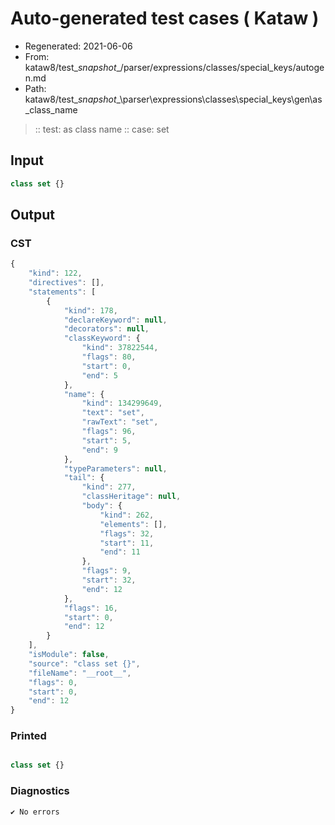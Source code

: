 # Auto-generated test cases ( Kataw )
- Regenerated: 2021-06-06
- From: kataw8/test\__snapshot__/parser/expressions/classes/special_keys/autogen.md
- Path: kataw8/test\__snapshot__\parser\expressions\classes\special_keys\gen\as_class_name
> :: test: as class name
> :: case: set
## Input

`````js
class set {}
`````
## Output

### CST

```javascript
{
    "kind": 122,
    "directives": [],
    "statements": [
        {
            "kind": 178,
            "declareKeyword": null,
            "decorators": null,
            "classKeyword": {
                "kind": 37822544,
                "flags": 80,
                "start": 0,
                "end": 5
            },
            "name": {
                "kind": 134299649,
                "text": "set",
                "rawText": "set",
                "flags": 96,
                "start": 5,
                "end": 9
            },
            "typeParameters": null,
            "tail": {
                "kind": 277,
                "classHeritage": null,
                "body": {
                    "kind": 262,
                    "elements": [],
                    "flags": 32,
                    "start": 11,
                    "end": 11
                },
                "flags": 9,
                "start": 32,
                "end": 12
            },
            "flags": 16,
            "start": 0,
            "end": 12
        }
    ],
    "isModule": false,
    "source": "class set {}",
    "fileName": "__root__",
    "flags": 0,
    "start": 0,
    "end": 12
}
```

### Printed

```javascript

class set {}
```

### Diagnostics

```javascript
✔ No errors
```

